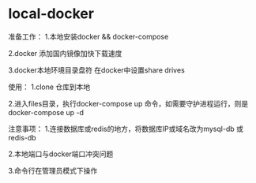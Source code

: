 # local-docker
准备工作：
1.本地安装docker && docker-compose

2.docker 添加国内镜像加快下载速度

3.docker本地环境目录盘符 在docker中设置share drives 


使用：
1.clone 仓库到本地

2.进入files目录，执行docker-compose up 命令，如需要守护进程运行，则是docker-compose up -d

注意事项：
1.连接数据库或redis的地方，将数据库IP或域名改为mysql-db 或 redis-db

2.本地端口与docker端口冲突问题

3.命令行在管理员模式下操作
